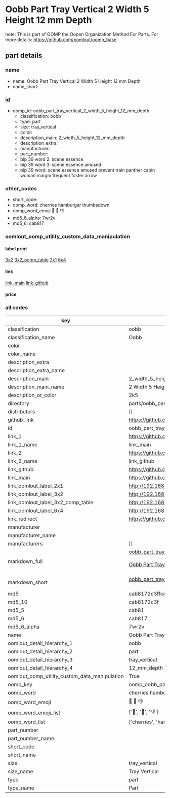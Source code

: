 # Oobb Part Tray Vertical 2 Width 5 Height 12 mm Depth  

note: This is part of OOMP the Oopen Organization Method For Parts. For more details: https://github.com/oomlout/oomp_base

##  part details
  







### name
* name: Oobb Part Tray Vertical 2 Width 5 Height 12 mm Depth
* name_short: 
### id
* oomp_id: oobb_part_tray_vertical_2_width_5_height_12_mm_depth
  * classification: oobb
  * type: part
  * size: tray_vertical
  * color: 
  * description_main: 2_width_5_height_12_mm_depth
  * description_extra: 
  * manufacturer: 
  * part_number: 
  * bip 39 word 2: scene essence
  * bip 39 word 3: scene essence amused
  * bip 39 word: scene essence amused prevent train panther cabin woman margin frequent foster arrow

### other_codes
* short_code: 
* oomp_word: cherries hamburger thumbsdown
* oomp_word_emoji :cherries: :hamburger: :thumbsdown:
* md5_6_alpha: 7wr2v
* md5_6: cab817






### oomlout_oomp_utility_custom_data_manipulation
#### label print
[3x2](http://192.168.1.245:1112/?label=oomp%207wr2v)
[3x2_oomp_table](http://192.168.1.108:1112/?label=oomp%207wr2v)
[2x1](http://192.168.1.242:1112/?label=oomp%207wr2v)
[6x4](http://192.168.1.55:1112/?label=oomp%207wr2v)    

#### link

[link_main](https://github.com/oomlout/oomlout_oomp_version_1_messy/tree/main/parts/oobb_part_tray_vertical_2_width_5_height_12_mm_depth) [link_github](https://github.com/oomlout/oomlout_oomp_version_1_messy/tree/main/parts/oobb_part_tray_vertical_2_width_5_height_12_mm_depth)                             

#### price







### all codes 
| key | value |  
| --- | --- |  
| classification | oobb |  
| classification_name | Oobb |  
| color |  |  
| color_name |  |  
| description_extra |  |  
| description_extra_name |  |  
| description_main | 2_width_5_height_12_mm_depth |  
| description_main_name | 2 Width 5 Height 12 mm Depth |  
| description_or_color | 2k5 |  
| directory | parts/oobb_part_tray_vertical_2_width_5_height_12_mm_depth |  
| distributors | [] |  
| github_link | https://github.com/oomlout/oomlout_oomp_part_src/tree/main/parts/oobb_part_tray_vertical_2_width_5_height_12_mm_depth |  
| id | oobb_part_tray_vertical_2_width_5_height_12_mm_depth |  
| link_1 | https://github.com/oomlout/oomlout_oomp_version_1_messy/tree/main/parts/oobb_part_tray_vertical_2_width_5_height_12_mm_depth |  
| link_1_name | link_main |  
| link_2 | https://github.com/oomlout/oomlout_oomp_version_1_messy/tree/main/parts/oobb_part_tray_vertical_2_width_5_height_12_mm_depth |  
| link_2_name | link_github |  
| link_github | https://github.com/oomlout/oomlout_oomp_version_1_messy/tree/main/parts/oobb_part_tray_vertical_2_width_5_height_12_mm_depth |  
| link_main | https://github.com/oomlout/oomlout_oomp_version_1_messy/tree/main/parts/oobb_part_tray_vertical_2_width_5_height_12_mm_depth |  
| link_oomlout_label_2x1 | http://192.168.1.242:1112/?label=oomp%207wr2v |  
| link_oomlout_label_3x2 | http://192.168.1.245:1112/?label=oomp%207wr2v |  
| link_oomlout_label_3x2_oomp_table | http://192.168.1.108:1112/?label=oomp%207wr2v |  
| link_oomlout_label_6x4 | http://192.168.1.55:1112/?label=oomp%207wr2v |  
| link_redirect | https://github.com/oomlout/oomlout_oomp_version_1_messy/tree/main/parts/oobb_part_tray_vertical_2_width_5_height_12_mm_depth |  
| manufacturer |  |  
| manufacturer_name |  |  
| manufacturers | [] |  
| markdown_full | [oobb_part_tray_vertical_2_width_5_height_12_mm_depth](none)<br>[](none)<br>[Oobb Part Tray Vertical 2 Width 5 Height 12 Mm Depth](none)<br><br> |  
| markdown_short | [oobb_part_tray_vertical_2_width_5_height_12_mm_depth](none)<br><br> |  
| md5 | cab8172c3ffce3fa7f738aa410535604 |  
| md5_10 | cab8172c3f |  
| md5_5 | cab81 |  
| md5_6 | cab817 |  
| md5_6_alpha | 7wr2v |  
| name | Oobb Part Tray Vertical 2 Width 5 Height 12 mm Depth |  
| oomlout_detail_hierarchy_1 | oobb |  
| oomlout_detail_hierarchy_2 | part |  
| oomlout_detail_hierarchy_3 | tray_vertical |  
| oomlout_detail_hierarchy_4 | 12_mm_depth |  
| oomlout_oomp_utility_custom_data_manipulation | True |  
| oomp_key | oomp_oobb_part_tray_vertical_2_width_5_height_12_mm_depth |  
| oomp_word | cherries hamburger thumbsdown |  
| oomp_word_emoji | :cherries: :hamburger: :thumbsdown: |  
| oomp_word_emoji_list | [':cherries:', ':hamburger:', ':thumbsdown:'] |  
| oomp_word_list | ['cherries', 'hamburger', 'thumbsdown'] |  
| part_number |  |  
| part_number_name |  |  
| short_code |  |  
| short_name |  |  
| size | tray_vertical |  
| size_name | Tray Vertical |  
| type | part |  
| type_name | Part |  

